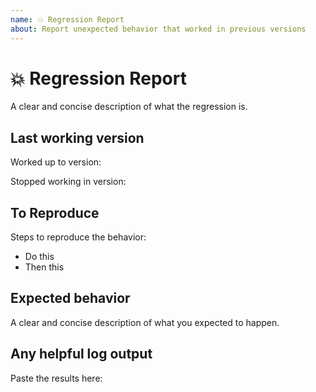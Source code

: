 ```yaml
---
name: 💥 Regression Report
about: Report unexpected behavior that worked in previous versions
---
```


# 💥 Regression Report #

A clear and concise description of what the regression is.

## Last working version ##

Worked up to version:

Stopped working in version:

## To Reproduce ##

Steps to reproduce the behavior:

- Do this
- Then this

## Expected behavior ##

A clear and concise description of what you expected to happen.

## Any helpful log output ##

Paste the results here:

```bash

```
